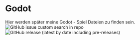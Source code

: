 # Godot

Hier werden später meine Godot - Spiel Dateien zu finden sein.
<img alt="GitHub issue custom search in repo" src="https://img.shields.io/github/issues-search/gamemap/godot?query=a">
![GitHub release (latest by date including pre-releases)](https://img.shields.io/github/downloads-pre/gamemap/godot.export/voip)
